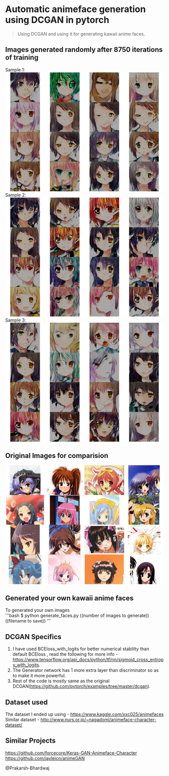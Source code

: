 # Automatic animeface generation using DCGAN in pytorch  
> Using DCGAN and using it for generating kawaii anime faces.  
  
## Images generated randomly after 8750 iterations of training  
Sample 1:  
![Generated Animefaces](Imgs/faces.png)  
Sample 2:  
![Generated Animefaces](Imgs/test.png) 
Sample 3:
![Generated Animefaces](Imgs/yo.png)  

## Original Images for comparision    
![Some original images for comparision](Imgs/original.png)

## Generated your own kawaii anime faces  
To generated your own images  
'''bash
$ python generate_faces.py ((number of images to generate)) ((filename to save))
'''
## DCGAN Specifics  
1. I have used BCEloss_with_logits for better numerical stablilty than default BCEloss , read the following for more info - https://www.tensorflow.org/api_docs/python/tf/nn/sigmoid_cross_entropy_with_logits.  
2. The Generator network has 1 more extra layer than discriminator so as to make it more powerful.  
3. Rest of the code is mostly same as the original DCGAN(https://github.com/pytorch/examples/tree/master/dcgan).  


## Dataset used
The dataset I ended up using - https://www.kaggle.com/xxc025/animefaces  
Similar dataset - http://www.nurs.or.jp/~nagadomi/animeface-character-dataset/  

## Similar Projects    
https://github.com/forcecore/Keras-GAN-Animeface-Character  
https://github.com/jayleicn/animeGAN  

@Prakarsh-Bhardwaj
